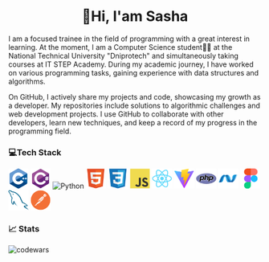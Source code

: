 <h1 align ="center">👋Hi, I'am Sasha</h1>

<p>I am a focused trainee in the field of programming with a great interest in learning. At the moment, I am a Computer Science student👩‍💻 at the National Technical University "Dniprotech" and simultaneously taking courses at IT STEP Academy. During my academic journey, I have worked on various programming tasks, gaining experience with data structures and algorithms.</p>

<p>On GitHub, I actively share my projects and code, showcasing my growth as a developer. My repositories include solutions to algorithmic challenges and web development projects. I use GitHub to collaborate with other developers, learn new techniques, and keep a record of my progress in the programming field.</p>

<h3 align="left">💻Tech Stack</h3>

<p align="left">
<img src="https://github.com/devicons/devicon/blob/master/icons/cplusplus/cplusplus-original.svg" title="Cplusplus" alt="cplusplus" width="40" height="40"/></a>
<img src="https://github.com/devicons/devicon/blob/master/icons/csharp/csharp-original.svg" title="Csharp" alt="csharp" width="40" height="40"/></a>
<img src+"https://github.com/devicons/devicon/blob/master/icons/python/python-original.svg" title="Python" alt="Python" width="40" height="40"/></a>
<img src="https://github.com/devicons/devicon/blob/master/icons/html5/html5-original.svg" title="HTML5" alt="HTML%" width="40" height="40"/></a>
<img src="https://github.com/devicons/devicon/blob/master/icons/css3/css3-original.svg" title="CSS3" alt="CSS3" width="40" height="40"/></a>
<img src="https://github.com/devicons/devicon/blob/master/icons/javascript/javascript-original.svg" title="JavaScript" alt="JavaScript" width="40" height="40"/></a>
<img src="https://github.com/devicons/devicon/blob/master/icons/react/react-original.svg" title="React" alt="React" width="40" height="40"/></a>
<img src="https://github.com/devicons/devicon/blob/master/icons/vitejs/vitejs-original.svg" title="Vite" alt="Vite" width="40" height="40"/></a>
<img src="https://github.com/devicons/devicon/blob/master/icons/php/php-original.svg" title="Php" alt="Php" width="40" height="40"/></a>
<img src="https://github.com/devicons/devicon/blob/master/icons/dot-net/dot-net-original.svg" title="Dot-net" alt="Dot-net" width="40" height="40"/></a>
<img src="https://github.com/devicons/devicon/blob/master/icons/figma/figma-original.svg" title="Figma" alt="Figma" width="40" height="40"/></a>
<img src="https://github.com/devicons/devicon/blob/master/icons/mysql/mysql-original.svg" title="MySQL" alt="MySQL" width="40" height="40"/></a>
<img src="https://github.com/devicons/devicon/blob/master/icons/postman/postman-original.svg" title="Postman" alt="Postman" width="40" height="40"/></a>
</p>

<h3 align="left">📈 Stats</h3>

<p align="left">
  <a href="https://www.codewars.com/users/Sasha%20Shishkanova" target="_blank" rel="noreferrer" style="text-decoration: none;">
  <img src="https://www.codewars.com/users/Sasha%20Shishkanova/badges/large?logo=false" alt="codewars">
  </a>
</p>

